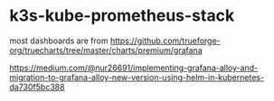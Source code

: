 # k3s-kube-prometheus-stack

most dashboards are from
<https://github.com/trueforge-org/truecharts/tree/master/charts/premium/grafana>

<https://medium.com/@nur26691/implementing-grafana-alloy-and-migration-to-grafana-alloy-new-version-using-helm-in-kubernetes-da730f5bc388>
